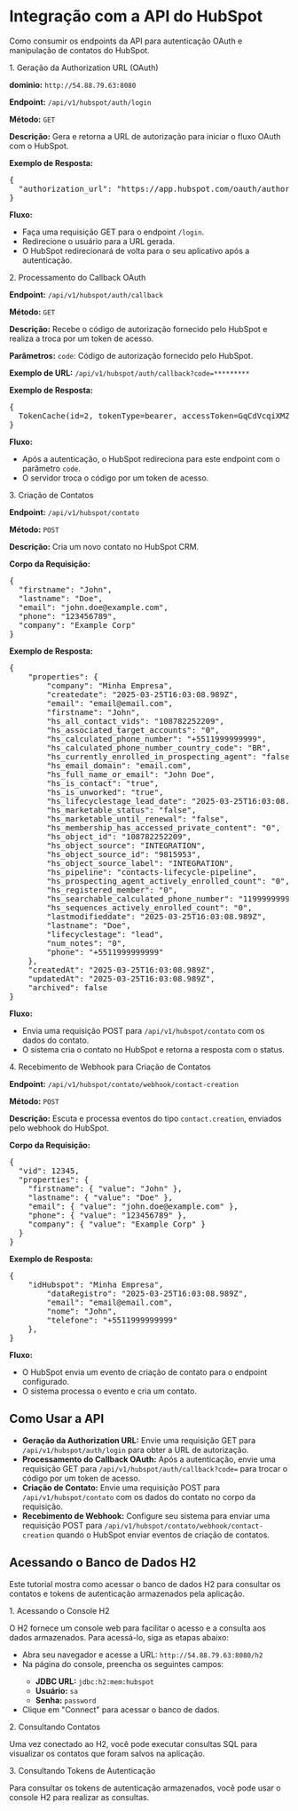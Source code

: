 <body>
    <h1>Integração com a API do HubSpot</h1>
    <p>Como consumir os endpoints da API para autenticação OAuth e manipulação de contatos do HubSpot.</p>
    <div class="endpoint">
        <div class="endpoint-header">1. Geração da Authorization URL (OAuth)</div>
        <p><strong>dominio:</strong> <code>http://54.88.79.63:8080</code></p>
        <p><strong>Endpoint:</strong> <code>/api/v1/hubspot/auth/login</code></p>
        <p><strong>Método:</strong> <code>GET</code></p>
        <p><strong>Descrição:</strong> Gera e retorna a URL de autorização para iniciar o fluxo OAuth com o HubSpot.</p>
        <p><strong>Exemplo de Resposta:</strong></p>
        <pre>{
  "authorization_url": "https://app.hubspot.com/oauth/authorize?client_id=*****************&redirect_uri=https://ukvrh0c2re.execute-api.us-east-1.amazonaws.com/prod/api/v1/hubspot/auth/callback&scope=oauth&optional_scope=crm.objects.contacts.read%20crm.objects.contacts.write"
}</pre>
        <p><strong>Fluxo:</strong></p>
        <ul>
            <li>Faça uma requisição GET para o endpoint <code>/login</code>.</li>
            <li>Redirecione o usuário para a URL gerada.</li>
            <li>O HubSpot redirecionará de volta para o seu aplicativo após a autenticação.</li>
        </ul>
    </div>
    <div class="endpoint">
        <div class="endpoint-header">2. Processamento do Callback OAuth</div>
        <p><strong>Endpoint:</strong> <code>/api/v1/hubspot/auth/callback</code></p>
        <p><strong>Método:</strong> <code>GET</code></p>
        <p><strong>Descrição:</strong> Recebe o código de autorização fornecido pelo HubSpot e realiza a troca por um token de acesso.</p>
        <p><strong>Parâmetros:</strong> <code>code</code>: Código de autorização fornecido pelo HubSpot.</p>
        <p><strong>Exemplo de URL:</strong> <code>/api/v1/hubspot/auth/callback?code=*********<authorization_code></code></p>
        <p><strong>Exemplo de Resposta:</strong></p>
        <pre>{
  TokenCache(id=2, tokenType=bearer, accessToken=GqCdVcqiXMZjFSSAM/qdLcUCjPF0y6CDKLYA5OnXItrp7fZvwn2keDjliDZjnvndWMwq3oTcWTm/WxXlOY2yqsZMXnko4Mxky4BPNbo63SL6Rbz6kxEsfHT9hOZkP8eF+cBZ0rtbcbTsUx5aXEvbzN0ZEPLw4a5HbDRmQoxt2DfY8HiNC0oFvOfBwpNcVXR26qi2qM8LoYM/6PUDoLDVgSTfkC6PPmfh7HCXtdyRFgAs5rGBnENWwWKlGNpQIjRI, refreshToken=na1-2358-69f6-4842-9420-19b359e153c2, expiresIn=1800, expirationTime=2025-03-26T00:33:31.301412732)
}</pre>
        <p><strong>Fluxo:</strong></p>
        <ul>
            <li>Após a autenticação, o HubSpot redireciona para este endpoint com o parâmetro <code>code</code>.</li>
            <li>O servidor troca o código por um token de acesso.</li>
        </ul>
    </div>
    <div class="endpoint">
        <div class="endpoint-header">3. Criação de Contatos</div>
        <p><strong>Endpoint:</strong> <code>/api/v1/hubspot/contato</code></p>
        <p><strong>Método:</strong> <code>POST</code></p>
        <p><strong>Descrição:</strong> Cria um novo contato no HubSpot CRM.</p>
        <p><strong>Corpo da Requisição:</strong></p>
        <pre>{
  "firstname": "John",
  "lastname": "Doe",
  "email": "john.doe@example.com",
  "phone": "123456789",
  "company": "Example Corp"
}</pre>
        <p><strong>Exemplo de Resposta:</strong></p>
        <pre>{
	"properties": {
		"company": "Minha Empresa",
		"createdate": "2025-03-25T16:03:08.989Z",
		"email": "email@email.com",
		"firstname": "John",
		"hs_all_contact_vids": "108782252209",
		"hs_associated_target_accounts": "0",
		"hs_calculated_phone_number": "+5511999999999",
		"hs_calculated_phone_number_country_code": "BR",
		"hs_currently_enrolled_in_prospecting_agent": "false",
		"hs_email_domain": "email.com",
		"hs_full_name_or_email": "John Doe",
		"hs_is_contact": "true",
		"hs_is_unworked": "true",
		"hs_lifecyclestage_lead_date": "2025-03-25T16:03:08.989Z",
		"hs_marketable_status": "false",
		"hs_marketable_until_renewal": "false",
		"hs_membership_has_accessed_private_content": "0",
		"hs_object_id": "108782252209",
		"hs_object_source": "INTEGRATION",
		"hs_object_source_id": "9815953",
		"hs_object_source_label": "INTEGRATION",
		"hs_pipeline": "contacts-lifecycle-pipeline",
		"hs_prospecting_agent_actively_enrolled_count": "0",
		"hs_registered_member": "0",
		"hs_searchable_calculated_phone_number": "11999999999",
		"hs_sequences_actively_enrolled_count": "0",
		"lastmodifieddate": "2025-03-25T16:03:08.989Z",
		"lastname": "Doe",
		"lifecyclestage": "lead",
		"num_notes": "0",
		"phone": "+5511999999999"
	},
	"createdAt": "2025-03-25T16:03:08.989Z",
	"updatedAt": "2025-03-25T16:03:08.989Z",
	"archived": false
}</pre>
        <p><strong>Fluxo:</strong></p>
        <ul>
            <li>Envia uma requisição POST para <code>/api/v1/hubspot/contato</code> com os dados do contato.</li>
            <li>O sistema cria o contato no HubSpot e retorna a resposta com o status.</li>
        </ul>
    </div>
    <div class="endpoint">
        <div class="endpoint-header">4. Recebimento de Webhook para Criação de Contatos</div>
        <p><strong>Endpoint:</strong> <code>/api/v1/hubspot/contato/webhook/contact-creation</code></p>
        <p><strong>Método:</strong> <code>POST</code></p>
        <p><strong>Descrição:</strong> Escuta e processa eventos do tipo <code>contact.creation</code>, enviados pelo webhook do HubSpot.</p>
        <p><strong>Corpo da Requisição:</strong></p>
        <pre>{
  "vid": 12345,
  "properties": {
    "firstname": { "value": "John" },
    "lastname": { "value": "Doe" },
    "email": { "value": "john.doe@example.com" },
    "phone": { "value": "123456789" },
    "company": { "value": "Example Corp" }
  }
}</pre>
        <p><strong>Exemplo de Resposta:</strong></p>
        <pre>{
    "idHubspot": "Minha Empresa",
		"dataRegistro": "2025-03-25T16:03:08.989Z",
		"email": "email@email.com",
		"nome": "John",
		"telefone": "+5511999999999"
	},
}</pre>
        <p><strong>Fluxo:</strong></p>
        <ul>
            <li>O HubSpot envia um evento de criação de contato para o endpoint configurado.</li>
            <li>O sistema processa o evento e cria um contato.</li>
        </ul>
    </div>
    <h2>Como Usar a API</h2>
    <ul>
        <li><strong>Geração da Authorization URL:</strong> Envie uma requisição GET para <code>/api/v1/hubspot/auth/login</code> para obter a URL de autorização.</li>
        <li><strong>Processamento do Callback OAuth:</strong> Após a autenticação, envie uma requisição GET para <code>/api/v1/hubspot/auth/callback?code=<authorization_code></code> para trocar o código por um token de acesso.</li>
        <li><strong>Criação de Contato:</strong> Envie uma requisição POST para <code>/api/v1/hubspot/contato</code> com os dados do contato no corpo da requisição.</li>
        <li><strong>Recebimento de Webhook:</strong> Configure seu sistema para enviar uma requisição POST para <code>/api/v1/hubspot/contato/webhook/contact-creation</code> quando o HubSpot enviar eventos de criação de contatos.</li>
    </ul>
    <h2>Acessando o Banco de Dados H2</h2>
    <p>Este tutorial mostra como acessar o banco de dados H2 para consultar os contatos e tokens de autenticação armazenados pela aplicação.</p>
    <div class="tutorial-step">
        <div class="tutorial-header">1. Acessando o Console H2</div>
        <p>O H2 fornece um console web para facilitar o acesso e a consulta aos dados armazenados. Para acessá-lo, siga as etapas abaixo:</p>
        <ul>
            <li>Abra seu navegador e acesse a URL: <code>http://54.88.79.63:8080/h2</code></li>
            <li>Na página do console, preencha os seguintes campos:</li>
            <ul>
                <li><strong>JDBC URL:</strong> <code>jdbc:h2:mem:hubspot</code></li>
                <li><strong>Usuário:</strong> <code>sa</code></li>
                <li><strong>Senha:</strong> <code>password</code></li>
            </ul>
            <li>Clique em "Connect" para acessar o banco de dados.</li>
        </ul>
    </div>
    <div class="tutorial-step">
        <div class="tutorial-header">2. Consultando Contatos</div>
        <p>Uma vez conectado ao H2, você pode executar consultas SQL para visualizar os contatos que foram salvos na aplicação.</p>
    </div>
    <div class="tutorial-step">
        <div class="tutorial-header">3. Consultando Tokens de Autenticação</div>
        <p>Para consultar os tokens de autenticação armazenados, você pode usar o console H2 para realizar as consultas.</p>
    </div>
</body>
</html>
